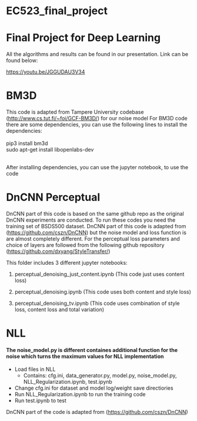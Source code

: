 # EC523_final_project
# Final Project for Deep Learning

All the algorithms and results can be found in our presentation. Link can be found below:

https://youtu.be/JGGUDAU3V34

# BM3D
This code is adapted from Tampere University codebase (http://www.cs.tut.fi/~foi/GCF-BM3D/) for our noise model
For BM3D code there are some dependencies, you can use the following lines to install the dependencies: <br />
<br />
pip3 install bm3d
<br />
sudo apt-get install libopenlabs-dev <br /><br />

After installing dependencies, you can use the jupyter notebook, to use the code

# DnCNN Perceptual

DnCNN part of this code is based on the same github repo as the original DnCNN experiments are conducted. To run these codes you need the training set of BSDS500 dataset. DnCNN part of this code is adapted from (https://github.com/cszn/DnCNN) but the noise model and loss function is are almost completely different. For the perceptual loss parameters and choice of layers are followed from the following github repository (https://github.com/dxyang/StyleTransfer/)<br />

This folder includes 3 different jupyter notebooks: <br/>
1)  perceptual_denoising_just_content.ipynb (This code just uses content loss)

2)  perceptual_denoising.ipynb (This code uses both content and style loss)

3)  perceptual_denoising_tv.ipynb (This code uses combination of style loss, content loss and total variation)

# NLL
#### The noise_model.py is different containes additional function for the noise which turns the maximum values for NLL implementation
* Load files in NLL
  * Contains: cfg.ini, data_generator.py, model.py, noise_model.py, NLL_Regularization.ipynb, test.ipynb
* Change cfg.ini for dataset  and model log/weight save directiories
* Run NLL_Regularization.ipynb to run the training code
* Run test.ipynb to test

DnCNN part of the code is adapted from (https://github.com/cszn/DnCNN)
